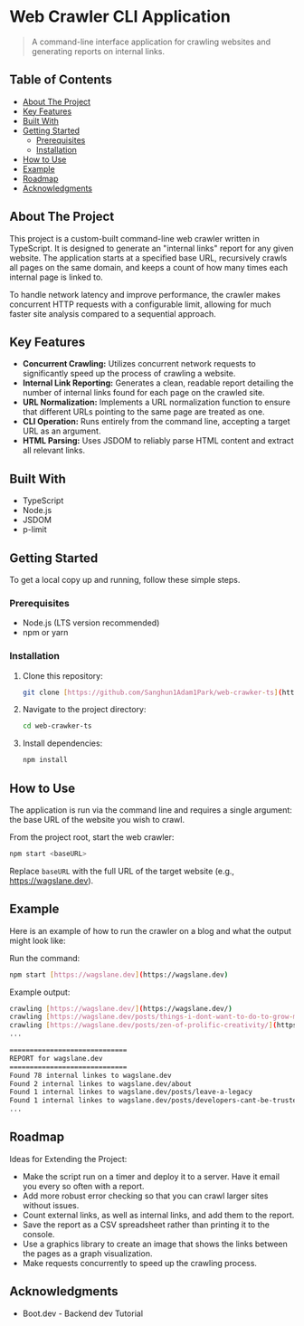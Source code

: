 # Web Crawler CLI Application

> A command-line interface application for crawling websites and generating reports on internal links.

## Table of Contents

* [About The Project](#about-the-project)
* [Key Features](#key-features)
* [Built With](#built-with)
* [Getting Started](#getting-started)
    * [Prerequisites](#prerequisites)
    * [Installation](#installation)
* [How to Use](#how-to-use)
* [Example](#example)
* [Roadmap](#roadmap)
* [Acknowledgments](#acknowledgments)

## About The Project

This project is a custom-built command-line web crawler written in TypeScript. It is designed to generate an "internal links" report for any given website. The application starts at a specified base URL, recursively crawls all pages on the same domain, and keeps a count of how many times each internal page is linked to.

To handle network latency and improve performance, the crawler makes concurrent HTTP requests with a configurable limit, allowing for much faster site analysis compared to a sequential approach.

## Key Features

* **Concurrent Crawling:** Utilizes concurrent network requests to significantly speed up the process of crawling a website.
* **Internal Link Reporting:** Generates a clean, readable report detailing the number of internal links found for each page on the crawled site.
* **URL Normalization:** Implements a URL normalization function to ensure that different URLs pointing to the same page are treated as one.
* **CLI Operation:** Runs entirely from the command line, accepting a target URL as an argument.
* **HTML Parsing:** Uses JSDOM to reliably parse HTML content and extract all relevant links.

## Built With

* TypeScript
* Node.js
* JSDOM
* p-limit

## Getting Started

To get a local copy up and running, follow these simple steps.

### Prerequisites

* Node.js (LTS version recommended)
* npm or yarn

### Installation

1.  Clone this repository:
    ```bash
    git clone [https://github.com/Sanghun1Adam1Park/web-crawker-ts](https://github.com/Sanghun1Adam1Park/web-crawker-ts)
    ```
2.  Navigate to the project directory:
    ```bash
    cd web-crawker-ts
    ```
3.  Install dependencies:
    ```bash
    npm install
    ```

## How to Use

The application is run via the command line and requires a single argument: the base URL of the website you wish to crawl.

From the project root, start the web crawler:

```bash
npm start <baseURL>
```

Replace `baseURL` with the full URL of the target website (e.g., https://wagslane.dev).

## Example

Here is an example of how to run the crawler on a blog and what the output might look like:

Run the command:
```bash
npm start [https://wagslane.dev](https://wagslane.dev)
```

Example output:
```bash 
crawling [https://wagslane.dev/](https://wagslane.dev/)
crawling [https://wagslane.dev/posts/things-i-dont-want-to-do-to-grow-my-blog/](https://wagslane.dev/posts/things-i-dont-want-to-do-to-grow-my-blog/)
crawling [https://wagslane.dev/posts/zen-of-prolific-creativity/](https://wagslane.dev/posts/zen-of-prolific-creativity/)
...

=============================
REPORT for wagslane.dev
=============================
Found 78 internal linkes to wagslane.dev
Found 2 internal linkes to wagslane.dev/about
Found 1 internal linkes to wagslane.dev/posts/leave-a-legacy
Found 1 internal linkes to wagslane.dev/posts/developers-cant-be-trusted
...
```

## Roadmap

Ideas for Extending the Project:

* Make the script run on a timer and deploy it to a server. Have it email you every so often with a report.
* Add more robust error checking so that you can crawl larger sites without issues.
* Count external links, as well as internal links, and add them to the report.
* Save the report as a CSV spreadsheet rather than printing it to the console.
* Use a graphics library to create an image that shows the links between the pages as a graph visualization.
* Make requests concurrently to speed up the crawling process.

## Acknowledgments

* Boot.dev - Backend dev Tutorial 
